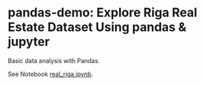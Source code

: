 # pandas-demo: Explore Riga Real Estate Dataset Using pandas & jupyter
Basic data analysis with Pandas. 

See Notebook [real_riga.ipynb](real_riga.ipynb).